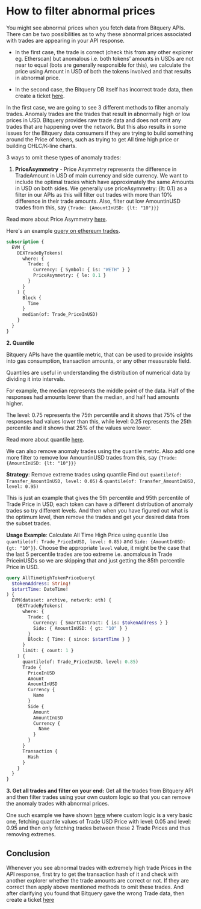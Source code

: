 # How to filter abnormal prices

You might see abnormal prices when you fetch data from Bitquery APIs. There can be two possibilities as to why these abnormal prices associated with trades are appearing in your API response.

- In the first case, the trade is correct (check this from any other explorer eg. Etherscan) but anomalous i.e. both tokens’ amounts in USDs are not near to equal (bots are generally responsible for this), we calculate the price using Amount in USD of both the tokens involved and that results in abnormal price.

- In the second case, the Bitquery DB itself has incorrect trade data, then create a ticket [here](http://support.bitquery.io).

In the first case, we are going to see 3 different methods to filter anomaly trades. Anomaly trades are the trades that result in abnormally high or low prices in USD. Bitquery provides raw trade data and does not omit any trades that are happening over the network. But this also results in some issues for the Bitquery data consumers if they are trying to build something around the Price of tokens, such as trying to get All time high price or building OHLC/K-line charts.

3 ways to omit these types of anomaly trades:

1. **PriceAsymmetry** - Price Asymmetry represents the difference in TradeAmount in USD of main currency and side currency. We want to include the optimal trades which have approximately the same Amounts in USD on both sides. We generally use priceAsymmetry: {lt: 0.1}
   as a filter in our APIs as this will filter out trades with more than 10% difference in their trade amounts.
   Also, filter out low AmountinUSD trades from this, say `{Trade: {AmountInUSD: {lt: "10"}}}`

Read more about Price Asymmetry [here](https://docs.bitquery.io/docs/graphql/metrics/priceAsymmetry/).

Here's an example [query on ethereum trades](https://ide.bitquery.io/Price-based-on-DEX-trades-in-USD).

```graphql
subscription {
  EVM {
    DEXTradeByTokens(
      where: {
        Trade: {
          Currency: { Symbol: { is: "WETH" } }
          PriceAsymmetry: { le: 0.1 }
        }
      }
    ) {
      Block {
        Time
      }
      median(of: Trade_PriceInUSD)
    }
  }
}
```

**2. Quantile**

Bitquery APIs have the quantile metric, that can be used to provide insights into gas consumption, transaction amounts, or any other measurable field.

Quantiles are useful in understanding the distribution of numerical data by dividing it into intervals.

For example, the median represents the middle point of the data. Half of the responses had amounts lower than the median, and half had amounts higher.

The level: 0.75 represents the 75th percentile and it shows that 75% of the responses had values lower than this, while level: 0.25 represents the 25th percentile and it shows that 25% of the values were lower.

Read more about quantile [here](https://docs.bitquery.io/docs/graphql/metrics/quantile/).

We can also remove anomaly trades using the quantile metric. Also add one more filter to remove low AmountinUSD trades from this, say `{Trade: {AmountInUSD: {lt: "10"}}}`

**Strategy**: Remove extreme trades using quantile
Find out `quantile(of: Transfer_AmountInUSD, level: 0.05)` & `quantile(of: Transfer_AmountInUSD, level: 0.95)`

This is just an example that gives the 5th percentile and 95th percentile of Trade Price in USD, each token can have a different distribution of anomaly trades so try different levels. And then when you have figured out what is the optimum level, then remove the trades and get your desired data from the subset trades.

**Usage Example**: Calculate All Time High Price using quantile
Use `quantile(of: Trade_PriceInUSD, level: 0.85)` and `Side: {AmountInUSD: {gt: "10"}}`. Choose the appropriate `level` value, it might be the case that the last 5 percentile trades are too extreme i.e. anomalous in Trade PriceinUSDs so we are skipping that and just getting the 85th percentile Price in USD.

```graphql
query AllTimeHighTokenPriceQuery(
  $tokenAddress: String!
  $startTime: DateTime!
) {
  EVM(dataset: archive, network: eth) {
    DEXTradeByTokens(
      where: {
        Trade: {
          Currency: { SmartContract: { is: $tokenAddress } }
          Side: { AmountInUSD: { gt: "10" } }
        }
        Block: { Time: { since: $startTime } }
      }
      limit: { count: 1 }
    ) {
      quantile(of: Trade_PriceInUSD, level: 0.85)
      Trade {
        PriceInUSD
        Amount
        AmountInUSD
        Currency {
          Name
        }
        Side {
          Amount
          AmountInUSD
          Currency {
            Name
          }
        }
      }
      Transaction {
        Hash
      }
    }
  }
}
```

**3. Get all trades and filter on your end:**
Get all the trades from Bitquery API and then filter trades using your own custom logic so that you can remove the anomaly trades with abnormal prices.

One such example we have shown [here](https://docs.bitquery.io/docs/usecases/solana-ohlc-calculator/) where custom logic is a very basic one, fetching quantile values of Trade USD Price with level: 0.05 and level: 0.95 and then only fetching trades between these 2 Trade Prices and thus removing extremes.

## Conclusion

Whenever you see abnormal trades with extremely high trade Prices in the API response, first try to get the transaction hash of it and check with another explorer whether the trade amounts are correct or not. If they are correct then apply above mentioned methods to omit these trades. And after clarifying you found that Bitquery gave the wrong Trade data, then create a ticket [here](http://support.bitquery.io)
